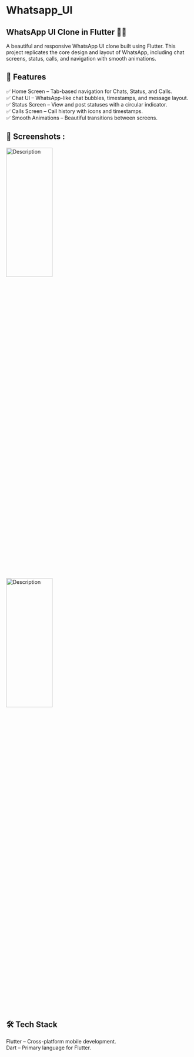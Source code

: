 # Whatsapp_UI
## WhatsApp UI Clone in Flutter 📱💬
A beautiful and responsive WhatsApp UI clone built using Flutter. This project replicates the core design and layout of WhatsApp, including chat screens, status, calls, and navigation with smooth animations.
## 🚀 Features
✅ Home Screen – Tab-based navigation for Chats, Status, and Calls.  
✅ Chat UI – WhatsApp-like chat bubbles, timestamps, and message layout.  
✅ Status Screen – View and post statuses with a circular indicator.  
✅ Calls Screen – Call history with icons and timestamps.  
✅ Smooth Animations – Beautiful transitions between screens.  

## 📸 Screenshots :
<img src="https://github.com/user-attachments/assets/fded3fbb-a431-4494-b2f6-3562c88f4c14" alt="Description" width="50%" height="30%">
<img src="https://github.com/user-attachments/assets/d5619fdc-b9ee-4944-abe0-dd57d1dd2d63" alt="Description" width="50%" height="30%">

## 🛠️ Tech Stack
Flutter – Cross-platform mobile development.  
Dart – Primary language for Flutter.  

